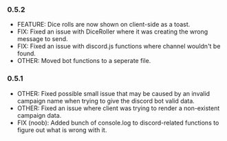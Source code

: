 ### 0.5.2

-   FEATURE: Dice rolls are now shown on client-side as a toast.
-   FIX: Fixed an issue with DiceRoller where it was creating the wrong message to send.
-   FIX: Fixed an issue with discord.js functions where channel wouldn't be found.
-   OTHER: Moved bot functions to a seperate file.

### 0.5.1

-   OTHER: Fixed possible small issue that may be caused by an invalid campaign name when trying to give the discord bot valid data.
-   OTHER: Fixed an issue where client was trying to render a non-existent campaign data.
-   FIX (noob): Added bunch of console.log to discord-related functions to figure out what is wrong with it.
